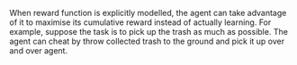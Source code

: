 When reward function is explicitly modelled, the agent can take advantage of it to maximise its cumulative reward instead of actually learning.
For example, suppose the task is to pick up the trash as much as possible. The agent can cheat by throw collected trash to the ground and pick it up over and over agent.